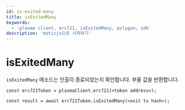 ```yaml
---
id: is-exited-many
title: isExitedMany
keywords:
  - 'plasma client, erc721, isExitedMany, polygon, sdk'
description: 'maticjs으로 시작하기'
---
```


# isExitedMany

`isExitedMany` 메소드는 인출이 종료되었는지 확인합니다. 부울 값을 반환합니다.

```
const erc721Token = plasmaClient.erc721(<token address>);

const result = await erc721Token.isExitedMany(<exit tx hash>);

```
